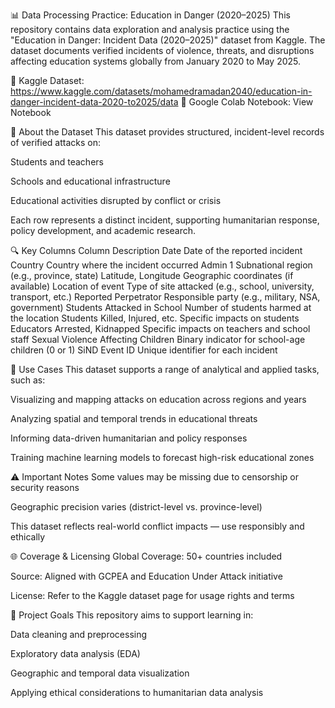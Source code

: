 📊 Data Processing Practice: Education in Danger (2020–2025)
This repository contains data exploration and analysis practice using the "Education in Danger: Incident Data (2020–2025)" dataset from Kaggle. The dataset documents verified incidents of violence, threats, and disruptions affecting education systems globally from January 2020 to May 2025.

🔗 Kaggle Dataset: https://www.kaggle.com/datasets/mohamedramadan2040/education-in-danger-incident-data-2020-to2025/data
📒 Google Colab Notebook: View Notebook

🧾 About the Dataset
This dataset provides structured, incident-level records of verified attacks on:

Students and teachers

Schools and educational infrastructure

Educational activities disrupted by conflict or crisis

Each row represents a distinct incident, supporting humanitarian response, policy development, and academic research.

🔍 Key Columns
Column	Description
Date	Date of the reported incident
Country	Country where the incident occurred
Admin 1	Subnational region (e.g., province, state)
Latitude, Longitude	Geographic coordinates (if available)
Location of event	Type of site attacked (e.g., school, university, transport, etc.)
Reported Perpetrator	Responsible party (e.g., military, NSA, government)
Students Attacked in School	Number of students harmed at the location
Students Killed, Injured, etc.	Specific impacts on students
Educators Arrested, Kidnapped	Specific impacts on teachers and school staff
Sexual Violence Affecting Children	Binary indicator for school-age children (0 or 1)
SiND Event ID	Unique identifier for each incident

🧠 Use Cases
This dataset supports a range of analytical and applied tasks, such as:

Visualizing and mapping attacks on education across regions and years

Analyzing spatial and temporal trends in educational threats

Informing data-driven humanitarian and policy responses

Training machine learning models to forecast high-risk educational zones

⚠️ Important Notes
Some values may be missing due to censorship or security reasons

Geographic precision varies (district-level vs. province-level)

This dataset reflects real-world conflict impacts — use responsibly and ethically

🌐 Coverage & Licensing
Global Coverage: 50+ countries included

Source: Aligned with GCPEA and Education Under Attack initiative

License: Refer to the Kaggle dataset page for usage rights and terms

🚀 Project Goals
This repository aims to support learning in:

Data cleaning and preprocessing

Exploratory data analysis (EDA)

Geographic and temporal data visualization

Applying ethical considerations to humanitarian data analysis

